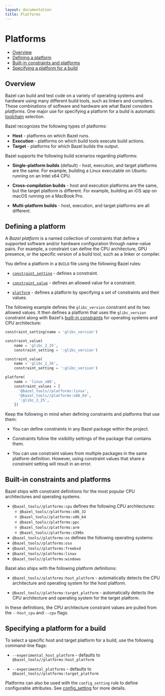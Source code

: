 ```yaml
---
layout: documentation
title: Platforms
---
```


# Platforms

- [Overview](#overview)
- [Defining a platform](#defining-a-platform)
- [Built-in constraints and platforms](#built-in-constraints-and-platforms)
- [Specifying a platform for a build](#specifying-a-platform-for-a-build)

## Overview

Bazel can build and test code on a variety of operating systems and hardware
using many different build tools, such as linkers and compilers. These
combinations of software and hardware are what Bazel considers *platforms*.
One major use for specifying a platform for a build is automatic
[toolchain](toolchains.html) selection.

Bazel recognizes the following types of platforms:

*  **Host** - platforms on which Bazel runs.
*  **Execution** - platforms on which build tools execute build actions.
*  **Target** - platforms for which Bazel builds the output.

Bazel supports the following build scenarios regarding platforms:

*  **Single-platform builds** (default) - host, execution, and target platforms
   are the same. For example, building a Linux executable on Ubuntu running on
   an Intel x64 CPU.

*  **Cross-compilation builds** - host and execution platforms are the same, but
   the target platform is different. For example, building an iOS app on macOS
   running on a MacBook Pro.

*  **Multi-platform builds** - host, execution, and target platforms are all
   different.

## Defining a platform

A *Bazel platform* is a named collection of constraints that define a supported
software and/or hardware configuration through name-value pairs. For example, a
constraint can define the CPU architecture, GPU presence, or the specific
version of a build tool, such as a linker or compiler.

You define a platform in a `BUILD` file using the following Bazel rules:

*  [`constraint_setting`](be/platform.html#constraint_setting) - defines a
   constraint.

*  [`constraint_value`](be/platform.html#constraint_value) - defines an allowed
   value for a constraint.

*  [`platform`](be/platform.html#platform) - defines a platform by specifying
   a set of constraints and their values.

The following example defines the `glibc_version` constraint and its two allowed
values. It then defines a platform that uses the `glibc_version` constraint
along with Bazel's [built-in constraints](#built-in-constraints-and-platforms)
for operating systems and CPU architecture:

```python
constraint_setting(name = 'glibc_version')

constraint_value(
    name = 'glibc_2_25',
    constraint_setting = ':glibc_version')

constraint_value(
    name = 'glibc_2_26',
    constraint_setting = ':glibc_version')

platform(
    name = 'linux_x86',
    constraint_values = [
      '@bazel_tools//platforms:linux',
      '@bazel_tools//platforms:x86_64',
      ':glibc_2_25',
    ])
```

Keep the following in mind when defining constraints and platforms that use
them:

*  You can define constraints in any Bazel package within the project.

*  Constraints follow the visibility settings of the package that contains them.

*  You can use constraint values from multiple packages in the same platform
   definition. However, using constraint values that share a constraint setting
   will result in an error.

## Built-in constraints and platforms

Bazel ships with constraint definitions for the most popular CPU architectures
and operating systems.

*  `@bazel_tools//platforms:cpu` defines the following CPU architectures:
   *  `@bazel_tools//platforms:x86_32`
   *  `@bazel_tools//platforms:x86_64`
   *  `@bazel_tools//platforms:ppc`
   *  `@bazel_tools//platforms:arm`
   *  `@bazel_tools//platforms:s390x`
*   `@bazel_tools//platforms:os` defines the following operating systems:
   *  `@bazel_tools//platforms:osx`
   *  `@bazel_tools//platforms:freebsd`
   *  `@bazel_tools//platforms:linux`
   *  `@bazel_tools//platforms:windows`

Bazel also ships with the following platform definitions:

*  `@bazel_tools//platforms:host_platform` - automatically detects the CPU
   architecture and operating system for the host platform.

*  `@bazel_tools//platforms:target_platform` - automatically detects the CPU
   architecture and operating system for the target platform.

In these definitions, the CPU architecture constraint values are pulled from the
`--host_cpu` and `--cpu` flags.

## Specifying a platform for a build

To select a specific host and target platform for a build, use the following
command-line flags:

*  `--experimental_host_platform` - defaults to `@bazel_tools//platforms:host_platform`

*  `--experimental_platforms` - defaults to `@bazel_tools//platforms:target_platform`

Platforms can also be used with the `config_setting` rule to define configurable
attributes. See [config_setting](be/general.html#config_setting) for more
details.
